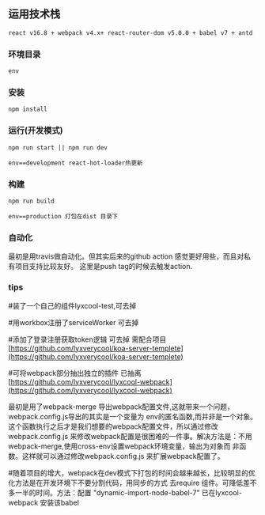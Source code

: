 ##  运用技术栈

`react v16.8 + webpack v4.x+ react-router-dom v5.0.0 + babel v7 + antd`

### 环境目录

`env`

### 安装

`npm install`

### 运行(开发模式)

`npm run start || npm run dev`  

`env==development react-hot-loader热更新`

### 构建

`npm run build` 

`env==production 打包在dist 目录下`

### 自动化

最初是用travis做自动化。但其实后来的github action 感觉更好用些，而且对私有项目支持比较友好。
这里是push tag的时候去触发action.

### tips 

#装了一个自己的组件lyxcool-test,可去掉

#用workbox注册了serviceWorker 可去掉

#添加了登录注册获取token逻辑 可去掉 需配合项目
[https://github.com/lyxverycool/koa-server-templete](https://github.com/lyxverycool/koa-server-templete)

#可将webpack部分抽出独立的插件 已抽离 
[https://github.com/lyxverycool/lyxcool-webpack](https://github.com/lyxverycool/lyxcool-webpack)

最初是用了webpack-merge 导出webpack配置文件,这就带来一个问题，webpack.config.js导出的其实是一个变量为
env的匿名函数,而并非是一个对象。这个函数执行之后才是我们想要的webpack配置文件，所以通过修改webpack.config.js
来修改webpack配置是很困难的一件事。解决方法是：不用webpack-merge,使用cross-env设置webpack环境变量，输出为对象而
非函数。这样就可以通过修改webpack.config.js 来扩展webpack配置了。

#随着项目的增大，webpack在dev模式下打包的时间会越来越长，比较明显的优化方法是在开发环境下不要分割代码，用同步的方式
去require 组件。可降低差不多一半的时间。方法：配置 "dynamic-import-node-babel-7" 已在lyxcool-webpack 安装该babel
